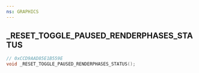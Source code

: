 ```yaml
---
ns: GRAPHICS
---
```

## _RESET_TOGGLE_PAUSED_RENDERPHASES_STATUS

```c
// 0xCCD9AAD85E1B559E
void _RESET_TOGGLE_PAUSED_RENDERPHASES_STATUS();
```

